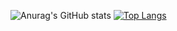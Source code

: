 
![Anurag's GitHub stats](https://github-readme-stats.vercel.app/api?username=MasoudRabiee&count_private=true&show_icons=true&theme=dracula&bg_color=DEG,2C5364,203A43,0F2027)
[![Top Langs](https://github-readme-stats.vercel.app/api/top-langs/?username=MasoudRabiee&layout=compact&theme=dracula&bg_color=DEG,16222A,3A6073)](https://github.com/MasoudRabiee/github-readme-stats)




<!--
**MasoudRabiee/MasoudRabiee** is a ✨ _special_ ✨ repository because its `README.md` (this file) appears on your GitHub profile.

Here are some ideas to get you started:

- 🔭 I’m currently working on ...
- 🌱 I’m currently learning ...
- 👯 I’m looking to collaborate on ...
- 🤔 I’m looking for help with ...
- 💬 Ask me about ...
- 📫 How to reach me: ...
- 😄 Pronouns: ...
- ⚡ Fun fact: ...
-->
